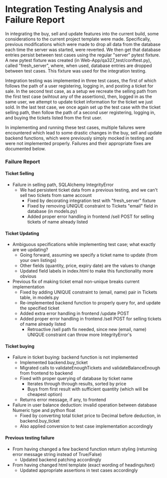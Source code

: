 # Integration Testing Analysis and Failure Report


In integrating the buy, sell and update features into the current build, some considerations to the current project template were made.
Specifically, previous modifications which were made to drop all data from the database each time the server was started, were reverted.
We then get that database entries persist between test cases using the regular "server" pytest fixture. A new pytest fixture was
created (in Web-App/qa327_test/conftest.py), called "fresh_server", where, when used, database entries are dropped between test cases.
This fixture was used for the integration testing.

Integration testing was implemented in three test cases, the first of which follows the path of a user registering, logging in,
and posting a ticket for sale. In the second test case, as a setup we recreate the selling path from the first test case (wihtout
any of the assertions), then, logged in as the same user, we attempt to update ticket information for the ticket we just sold.
In the last test case, we once again set up the test case with the ticket selling path, then follow the path of a second user registering,
logging in, and buying the tickets listed from the first user.

In implementing and running these test cases, multiple failures were encountered which lead to some drastic changes in the buy, sell and
update backend functions, which were previously simply mocked in testing and were not implemented properly. Failures and their appropriate
fixes are documented below.

### Failure Report


#### Ticket Selling
* Failure in selling path, SQLAlchemy IntegrityError
    * We had persistent ticket data from a previous testing, and we can't sell two tickets from same account
        * Fixed by decorating integration test with "fresh_server" fixture
        * Fixed by removing UNIQUE constraint to Tickets "email" field in database (in models.py)
        * Added proper error handling in frontend /sell POST for selling tickets of name already listed

#### Ticket Updating
* Ambiguous specifications while implementing test case; what exactly are we updating?
    * Going forward, assuming we specify a ticket name to update (from your own listings)
    * Other fields (quantity, price, expiry date) are the values to change
    * Updated field labels in index.html to make this functionality more obvious
* Previous fix of making ticket email non-unique breaks current implementation
    * Fixed by adding UNIQUE constraint to (email, name) pair in Tickets table, in models.py
    * Re-implemented backend function to properly query for, and update the specified ticket
    * Added extra error handling in frontend /update POST
    * Added proper error handling in frontend /sell POST for selling tickets of name already listed
        * Retroactive /sell path fix needed, since new (email, name) UNIQUE constraint can throw more IntegrityError's


#### Ticket buying
* Failure in ticket buying: backend function is not implemented
    * Implemented backend.buy_ticket
    * Migrated calls to validateEnoughTickets and validateBalanceEnough from frontend to backend
    * Fixed with proper querying of database by ticket name
        * Iterates through through results, sorted by price
        * Buys from first result with sufficient quantity (which will be cheapest option)
    * Returns error message, if any, to frontend
* Failure in user balance deduction: invalid operation between database Numeric type and python float
    * Fixed by converting total ticket price to Decimal before deduction, in backend.buy_ticket
    * Also applied conversion to test case implementation accordingly

#### Previous testing failure
* From having changed a few backend function return styling (returning error message string instead of True/False)
    * Updated backend patching accordingly
* From having changed html template (exact wording of headings/text)
   * Updated appropriate assertions in test cases accordingly